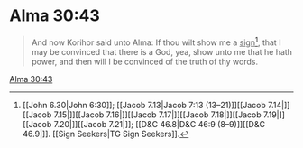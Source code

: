 # Alma 30:43

> And now Korihor said unto Alma: If thou wilt show me a <u>sign</u>[^a], that I may be convinced that there is a God, yea, show unto me that he hath power, and then will I be convinced of the truth of thy words.

[Alma 30:43](https://www.churchofjesuschrist.org/study/scriptures/bofm/alma/30?lang=eng&id=p43#p43)


[^a]: [[John 6.30|John 6:30]]; [[Jacob 7.13|Jacob 7:13 (13–21)]][[Jacob 7.14|]][[Jacob 7.15|]][[Jacob 7.16|]][[Jacob 7.17|]][[Jacob 7.18|]][[Jacob 7.19|]][[Jacob 7.20|]][[Jacob 7.21|]]; [[D&C 46.8|D&C 46:9 (8–9)]][[D&C 46.9|]]. [[Sign Seekers|TG Sign Seekers]].  
